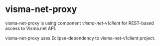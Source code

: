 # visma-net-proxy

visma-net-proxy is using component *visma-net-v1client* for REST-based access to Visma.net API.

visma-net-proxy uses Eclipse-dependency to visma-net-v1client project.
